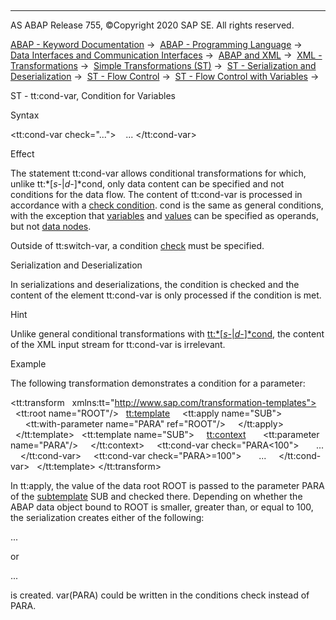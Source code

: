  

* * *

AS ABAP Release 755, ©Copyright 2020 SAP SE. All rights reserved.

[ABAP - Keyword Documentation](javascript:call_link\('abenabap.htm'\)) →  [ABAP - Programming Language](javascript:call_link\('abenabap_reference.htm'\)) →  [Data Interfaces and Communication Interfaces](javascript:call_link\('abenabap_data_communication.htm'\)) →  [ABAP and XML](javascript:call_link\('abenabap_xml.htm'\)) →  [XML - Transformations](javascript:call_link\('abenabap_xml_trafos.htm'\)) →  [Simple Transformations (ST)](javascript:call_link\('abenabap_st.htm'\)) →  [ST - Serialization and Deserialization](javascript:call_link\('abenst_serial_deserial.htm'\)) →  [ST - Flow Control](javascript:call_link\('abenst_flow_control.htm'\)) →  [ST - Flow Control with Variables](javascript:call_link\('abenst_cond_switch_var.htm'\)) → 

ST - tt:cond-var, Condition for Variables

Syntax

<tt:cond-var check="...">
   ...
</tt:cond-var>

Effect

The statement tt:cond-var allows conditional transformations for which, unlike tt:*\[*s-*|*d-*\]*cond, only data content can be specified and not conditions for the data flow. The content of tt:cond-var is processed in accordance with a [check condition](javascript:call_link\('abenst_check.htm'\)). cond is the same as general conditions, with the exception that [variables](javascript:call_link\('abenst_tt_variable.htm'\)) and [values](javascript:call_link\('abenst_abap_representation.htm'\)) can be specified as operands, but not [data nodes](javascript:call_link\('abenst_addressing_nodes.htm'\)).

Outside of tt:switch-var, a condition [check](javascript:call_link\('abenst_tt_switch-var.htm'\)) must be specified.

Serialization and Deserialization

In serializations and deserializations, the condition is checked and the content of the element tt:cond-var is only processed if the condition is met.

Hint

Unlike general conditional transformations with [tt:*\[*s-*|*d-*\]*cond](javascript:call_link\('abenst_tt_cond.htm'\)), the content of the XML input stream for tt:cond-var is irrelevant.

Example

The following transformation demonstrates a condition for a parameter:

<tt:transform
  xmlns:tt="http://www.sap.com/transformation-templates">
  <tt:root name="ROOT"/>
  <tt:template>
    <tt:apply name="SUB">
      <tt:with-parameter name="PARA" ref="ROOT"/>
    </tt:apply>
  </tt:template>
  <tt:template name="SUB">
    <tt:context>
      <tt:parameter name="PARA"/>
    </tt:context>
    <tt:cond-var check="PARA<100">
      <X val="small">...</X>
    </tt:cond-var>
    <tt:cond-var check="PARA>=100">
      <X val="big">...</X>
    </tt:cond-var>
  </tt:template>
</tt:transform>

In tt:apply, the value of the data root ROOT is passed to the parameter PARA of the [subtemplate](javascript:call_link\('abenst_tt_template_sub.htm'\)) SUB and checked there. Depending on whether the ABAP data object bound to ROOT is smaller, greater than, or equal to 100, the serialization creates either of the following:

<X val="small">...</X>

or

<X val="big">...</X>

is created. var(PARA) could be written in the conditions check instead of PARA.